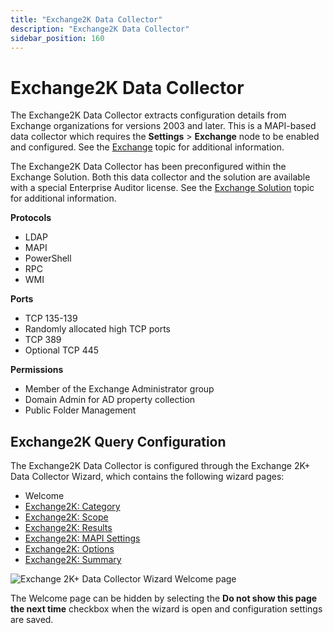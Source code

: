 ```yaml
---
title: "Exchange2K Data Collector"
description: "Exchange2K Data Collector"
sidebar_position: 160
---
```


# Exchange2K Data Collector

The Exchange2K Data Collector extracts configuration details from Exchange organizations for
versions 2003 and later. This is a MAPI-based data collector which requires the **Settings** >
**Exchange** node to be enabled and configured. See the
[Exchange](/docs/accessanalyzer/11.6/admin/settings/exchange.md)
topic for additional information.

The Exchange2K Data Collector has been preconfigured within the Exchange Solution. Both this data
collector and the solution are available with a special Enterprise Auditor license. See the
[Exchange Solution](/docs/accessanalyzer/11.6/solutions/exchange/overview.md)
topic for additional information.

**Protocols**

- LDAP
- MAPI
- PowerShell
- RPC
- WMI

**Ports**

- TCP 135-139
- Randomly allocated high TCP ports
- TCP 389
- Optional TCP 445

**Permissions**

- Member of the Exchange Administrator group
- Domain Admin for AD property collection
- Public Folder Management

## Exchange2K Query Configuration

The Exchange2K Data Collector is configured through the Exchange 2K+ Data Collector Wizard, which
contains the following wizard pages:

- Welcome
- [Exchange2K: Category](/docs/accessanalyzer/11.6/admin/datacollector/exchange2k/category.md)
- [Exchange2K: Scope](/docs/accessanalyzer/11.6/admin/datacollector/exchange2k/scope.md)
- [Exchange2K: Results](/docs/accessanalyzer/11.6/admin/datacollector/exchange2k/results.md)
- [Exchange2K: MAPI Settings](/docs/accessanalyzer/11.6/admin/datacollector/exchange2k/mapisettings.md)
- [Exchange2K: Options](/docs/accessanalyzer/11.6/admin/datacollector/exchange2k/options.md)
- [Exchange2K: Summary](/docs/accessanalyzer/11.6/admin/datacollector/exchange2k/summary.md)

![Exchange 2K+ Data Collector Wizard Welcome page](/img/product_docs/accessanalyzer/11.6/admin/datacollector/exchange2k/welcome.webp)

The Welcome page can be hidden by selecting the **Do not show this page the next time** checkbox
when the wizard is open and configuration settings are saved.

